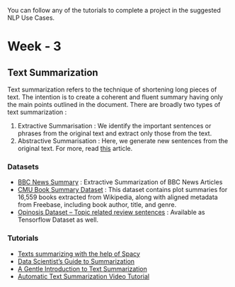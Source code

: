 


You can follow any of the tutorials to complete a project in the suggested NLP Use Cases.

# Week - 3
## Text Summarization <br />

Text summarization refers to the technique of shortening long pieces of text. The intention is to create a coherent and fluent summary having only the main points outlined in the document. There are broadly two types of text summarization : <br />
1. Extractive Summarisation :  We identify the important sentences or phrases from the original text and extract only those from the text. 
2. Abstractive Summarisation : Here, we generate new sentences from the original text.
For more, read [this](https://www.analyticsvidhya.com/blog/2019/06/comprehensive-guide-text-summarization-using-deep-learning-python/) article.


### Datasets
- [BBC News Summary](https://www.kaggle.com/pariza/bbc-news-summary) : Extractive Summarization of BBC News Articles
- [CMU Book Summary Dataset](https://www.kaggle.com/abhinavwalia95/entity-annotated-corpus) : This dataset contains plot summaries for 16,559 books extracted from Wikipedia, along with aligned metadata from Freebase, including book author, title, and genre.
- [Opinosis Dataset – Topic related review sentences](http://kavita-ganesan.com/opinosis-opinion-dataset/#.XyeeQXUzbCI) : Available as Tensorflow Dataset as well.

### Tutorials
- [Texts summarizing with the help of Spacy](https://www.kaggle.com/niyamatalmass/texts-summarizing-with-the-help-of-spacy)
- [Data Scientist’s Guide to Summarization](https://towardsdatascience.com/data-scientists-guide-to-summarization-fc0db952e363)
- [A Gentle Introduction to Text Summarization](https://machinelearningmastery.com/gentle-introduction-text-summarization/)
- [Automatic Text Summarization Video Tutorial](https://youtu.be/_d0OXm0dRZ4)

























